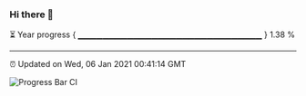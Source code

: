 ### Hi there 👋

⏳ Year progress { ▁▁▁▁▁▁▁▁▁▁▁▁▁▁▁▁▁▁▁▁▁▁▁▁▁▁▁▁▁▁ } 1.38 %

---

⏰ Updated on Wed, 06 Jan 2021 00:41:14 GMT

![Progress Bar CI](https://github.com/liununu/liununu/workflows/Progress%20Bar%20CI/badge.svg)
